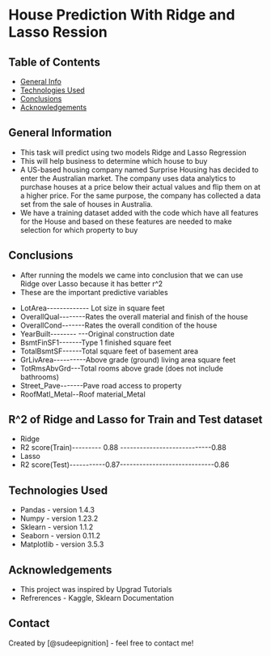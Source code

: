 # House Prediction With Ridge and Lasso Ression

## Table of Contents
* [General Info](#general-information)
* [Technologies Used](#technologies-used)
* [Conclusions](#conclusions)
* [Acknowledgements](#acknowledgements)

<!-- You can include any other section that is pertinent to your problem -->

## General Information
- This task will predict using two models Ridge and Lasso Regression
- This will help business to determine which house to buy
- A US-based housing company named Surprise Housing has decided to enter the Australian market. The company uses data analytics to purchase houses at a price below their actual values and flip them on at a higher price. For the same purpose, the company has collected a data set from the sale of houses in Australia.
- We have a training dataset added with the code which have all features for the House and based on these features are needed to make selection for which property to buy

<!-- You don't have to answer all the questions - just the ones relevant to your project. -->

## Conclusions
- After running the models we came into conclusion that we can use Ridge over Lasso because it has better r^2
- These are the important predictive variables
* LotArea------------- Lot size in square feet
* OverallQual--------Rates the overall material and finish of the house
* OverallCond-------Rates the overall condition of the house
* YearBuilt-------- ---Original construction date
* BsmtFinSF1-------Type 1 finished square feet
* TotalBsmtSF------Total square feet of basement area
* GrLivArea----------Above grade (ground) living area square feet
* TotRmsAbvGrd---Total rooms above grade (does not include bathrooms)
* Street_Pave-------Pave road access to property
* RoofMatl_Metal--Roof material_Metal

## R^2 of Ridge and Lasso for Train and Test dataset
- Ridge
- R2 score(Train)--------- 0.88 ----------------------------0.88
- Lasso
- R2 score(Test)-----------0.87-----------------------------0.86

<!-- You don't have to answer all the questions - just the ones relevant to your project. -->


## Technologies Used
- Pandas - version 1.4.3
- Numpy - version 1.23.2
- Sklearn - version 1.1.2
- Seaborn - version 0.11.2
- Matplotlib - version 3.5.3

<!-- As the libraries versions keep on changing, it is recommended to mention the version of library used in this project -->

## Acknowledgements
- This project was inspired by Upgrad Tutorials
- Refrerences - Kaggle, Sklearn Documentation

## Contact
Created by [@sudeepignition] - feel free to contact me!
